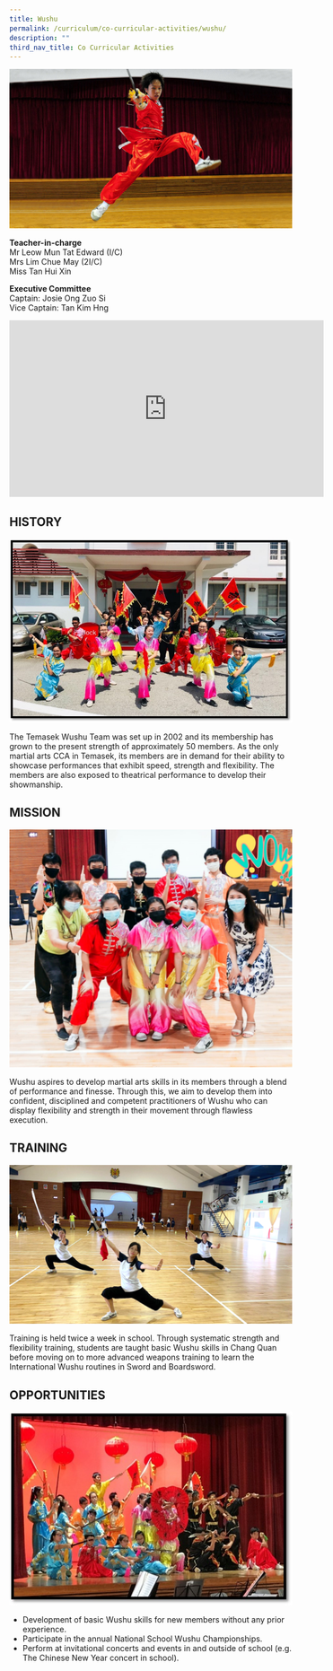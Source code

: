 ```yaml
---
title: Wushu
permalink: /curriculum/co-curricular-activities/wushu/
description: ""
third_nav_title: Co Curricular Activities
---
```

![banner-wushu.jpg](/images/banner-wushu.jpg)

**Teacher-in-charge**  
Mr Leow Mun Tat Edward (I/C)  
Mrs Lim Chue May (2I/C)  
Miss Tan Hui Xin  
  
**Executive Committee**  
Captain: Josie Ong Zuo Si  
Vice Captain: Tan Kim Hng

<iframe width="560" height="315" src="https://www.youtube.com/embed/SihpMaszJsU" title="YouTube video player" frameborder="0" allow="accelerometer; autoplay; clipboard-write; encrypted-media; gyroscope; picture-in-picture" allowfullscreen></iframe>

## HISTORY

![W1.jpg](/images/W1.jpg)

  

The Temasek Wushu Team was set up in 2002 and its membership has grown to the present strength of approximately 50 members. As the only martial arts CCA in Temasek, its members are in demand for their ability to showcase performances that exhibit speed, strength and flexibility. The members are also exposed to theatrical performance to develop their showmanship.   

## MISSION


![ws.jpg](/images/ws.jpg)  

Wushu aspires to develop martial arts skills in its members through a blend of performance and finesse. Through this, we aim to develop them into confident, disciplined and competent practitioners of Wushu who can display flexibility and strength in their movement through flawless execution.   

## TRAINING


![ws1.png](/images/ws1.png)

  

Training is held twice a week in school. Through systematic strength and flexibility training, students are taught basic Wushu skills in Chang Quan before moving on to more advanced weapons training to learn the International Wushu routines in Sword and Boardsword.   

## OPPORTUNITIES


![w4.jpg](/images/w4.jpg)

*   Development of basic Wushu skills for new members without any prior experience.
*   Participate in the annual National School Wushu Championships. 
*   Perform at invitational concerts and events in and outside of school (e.g. The Chinese New Year concert in school).